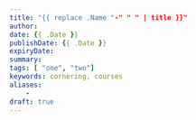 ```yaml
---
title: "{{ replace .Name "-" " " | title }}"
author:
date: {{ .Date }}
publishDate: {{ .Date }}
expiryDate:
summary:
tags: [ "one", "two"] 
keywords: cornering, courses
aliases:
    - 
draft: true
---
```


